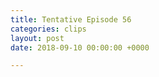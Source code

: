 ```yaml
---
title: Tentative Episode 56
categories: clips
layout: post
date: 2018-09-10 00:00:00 +0000

---
```

